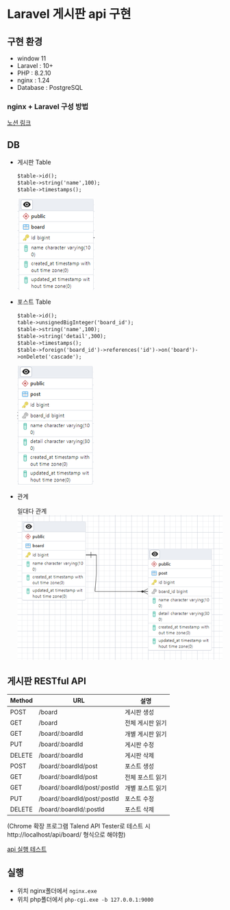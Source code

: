 # Laravel 게시판 api 구현

## 구현 환경

-   window 11
-   Laravel : 10+
-   PHP : 8.2.10
-   nginx : 1.24
-   Database : PostgreSQL

### nginx + Laravel 구성 방법

[노션 링크](https://lydian-opera-00c.notion.site/9-19-4395039683cb4d68a64ac87815ae2ca6?pvs=4)

## DB

-   게시판 Table
    ```
    $table->id();
    $table->string('name',100);
    $table->timestamps();
    ```
    ![Alt text](image.png)
-   포스트 Table

    ```
    $table->id();
    table->unsignedBigInteger('board_id');
    $table->string('name',100);
    $table->string('detail',300);
    $table->timestamps();
    $table->foreign('board_id')->references('id')->on('board')->onDelete('cascade');
    ```

    ![Alt text](image-1.png)

-   관계

    일대다 관계
    ![Alt text](image-2.png)

## 게시판 RESTful API

| Method | URL                          | 설명             |
| ------ | ---------------------------- | ---------------- |
| POST   | /board                       | 게시판 생성      |
| GET    | /board                       | 전체 게시판 읽기 |
| GET    | /board/:boardId              | 개별 게시판 읽기 |
| PUT    | /board/:boardId              | 게시판 수정      |
| DELETE | /board/:boardId              | 게시판 삭제      |
| POST   | /board/:boardId/post         | 포스트 생성      |
| GET    | /board/:boardId/post         | 전체 포스트 읽기 |
| GET    | /board/:boardId/post/:postId | 개별 포스트 읽기 |
| PUT    | /board/:boardId/post/:postId | 포스트 수정      |
| DELETE | /board/:boardId/:postId      | 포스트 삭제      |

(Chrome 확장 프로그램 Talend API Tester로 테스트 시 http://localhost/api/board/ 형식으로 해야함)

[api 실행 테스트](https://github.com/Lee-Siyoung/laravel/blob/main/CRUD_TEST.md)

## 실행

-   위치 nginx폴더에서 `nginx.exe`
-   위치 php폴더에서 `php-cgi.exe -b 127.0.0.1:9000`
